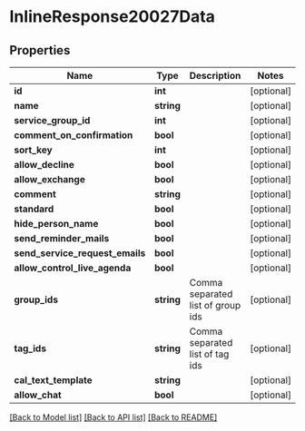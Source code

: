# InlineResponse20027Data

## Properties
Name | Type | Description | Notes
------------ | ------------- | ------------- | -------------
**id** | **int** |  | [optional] 
**name** | **string** |  | [optional] 
**service_group_id** | **int** |  | [optional] 
**comment_on_confirmation** | **bool** |  | [optional] 
**sort_key** | **int** |  | [optional] 
**allow_decline** | **bool** |  | [optional] 
**allow_exchange** | **bool** |  | [optional] 
**comment** | **string** |  | [optional] 
**standard** | **bool** |  | [optional] 
**hide_person_name** | **bool** |  | [optional] 
**send_reminder_mails** | **bool** |  | [optional] 
**send_service_request_emails** | **bool** |  | [optional] 
**allow_control_live_agenda** | **bool** |  | [optional] 
**group_ids** | **string** | Comma separated list of group ids | [optional] 
**tag_ids** | **string** | Comma separated list of tag ids | [optional] 
**cal_text_template** | **string** |  | [optional] 
**allow_chat** | **bool** |  | [optional] 

[[Back to Model list]](../../README.md#documentation-for-models) [[Back to API list]](../../README.md#documentation-for-api-endpoints) [[Back to README]](../../README.md)


